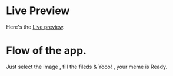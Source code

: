 # Live Preview

Here's the  [Live preview](https://memegeneratorbyshahbaazkyz.netlify.app/).

# Flow of the app.

Just select the image , fill the fileds & Yooo! , your meme is Ready.
